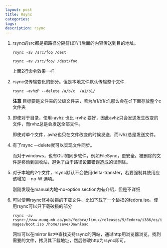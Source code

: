 ```yaml
---
layout: post
title: Rsync
categories:
tags:
description: rsync
---
```


1. rsync的src都是把路径分隔符(即'/')后面的内容传送到目的地址。

	`rsync -av /src/foo /dest`

    `rsync -av /src/foo/ /dest/foo`

    上面2行命令效果一样

2. rsync仅传输变化的部分。但是本地文件默认传输整个文件.

	`rsync -avhzP --delete /a/b/c  /a1/b1/`

	**注意** 目标要是文件夹的父级文件夹，若为/a1/b1/c1,那么会在c1下面存放整个c文件夹

4. 即使对于目录，使用-avhz 也比 -rvhz 要好，因此avhz只会发送发生改变的文件，而rvhz总是会发送全部文件。

	即使对单个文件，avhz也只在文件改变的时候发送，而rvhz总是发送文件。

5. 有了rsync --delete就可以实现文件同步。

	而对于windows，也有GUI的同步软件，例如FileSync，更安全。被删除的文件是移动到回收站，避免了由于路径设置错误造成的误删除。

6. 对于本地的2个文件，rsync默认不会使用delta-transfer，若要强制其使用应该增加 --no-W 选项。

	刚刚发现在manual内地-no-option section内有介绍，但是不详细

7. 可以使用rsync修补破损的下载文件。比如下载了一个破损的fedora.iso。使用rsync可以只下载破损的部分

    `rsync -av rsync://www.muug.mb.ca/pub/fedora/linux/releases/9/Fedora/i386/os/images/boot.iso /home/seve/Download`

    网址可以在mirror list中查找支持rsync的网站，通过http用浏览器浏览，找到需要的文件，拷贝其下载地址，然后修改http为rsync即可。
